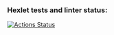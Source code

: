 ### Hexlet tests and linter status:
[![Actions Status](https://github.com/Vladimir-Serebrennikov/java-project-72/actions/workflows/hexlet-check.yml/badge.svg)](https://github.com/Vladimir-Serebrennikov/java-project-72/actions)